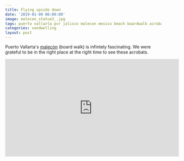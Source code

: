 ```yaml
---
title: Flying upside down
date: '2019-01-09 06:00:00'
image: malecon_statue3_.jpg
tags: puerto vallarta pvr jalisco malecon mexico beach boardwalk acrobats
categories: vandwelling
layout: post
---
```


Puerto Vallarta's [malecón](http://localhost:4000/2019/01/07/malecon/) (board walk) is infintely fascinating. We were grateful to be in the right place at the right time to see these acrobats.

<iframe width="560" height="315" src="https://www.youtube-nocookie.com/embed/UtSIyrPBMyI" frameborder="0" allow="accelerometer; autoplay; encrypted-media; gyroscope; picture-in-picture" allowfullscreen></iframe>